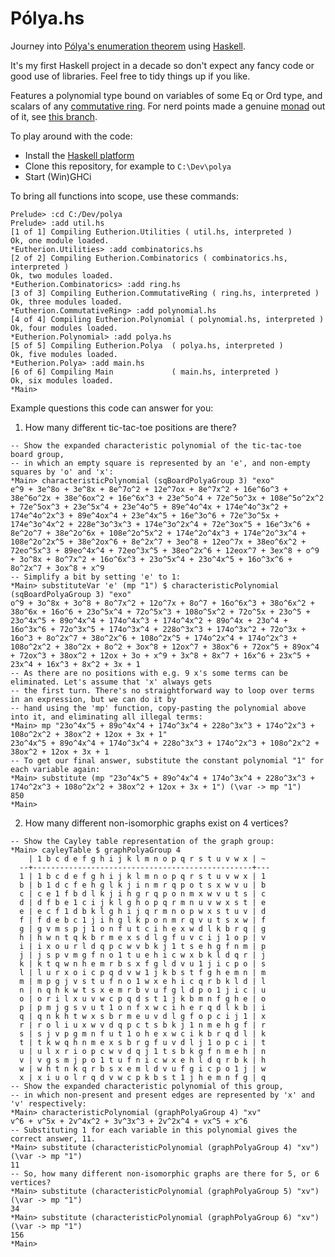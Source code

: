 # Pólya.hs

Journey into [Pólya's enumeration theorem](https://en.wikipedia.org/wiki/P%C3%B3lya_enumeration_theorem) using [Haskell](https://www.haskell.org/).

It's my first Haskell project in a decade so don't expect any fancy code or good use of libraries. Feel free to tidy things up if you like.

Features a polynomial type bound on variables of some Eq or Ord type, and scalars of any [commutative ring](https://en.wikipedia.org/wiki/Commutative_ring). For nerd points made a genuine [monad](https://en.wikipedia.org/wiki/Monad_(functional_programming)) out of it, see [this branch](https://github.com/PenguinF/polya/tree/feature/polynomial_monad).

To play around with the code:

- Install the [Haskell platform](https://www.haskell.org/platform/)
- Clone this repository, for example to `C:\Dev\polya`
- Start (Win)GHCi

To bring all functions into scope, use these commands:
```
Prelude> :cd C:/Dev/polya
Prelude> :add util.hs
[1 of 1] Compiling Eutherion.Utilities ( util.hs, interpreted )
Ok, one module loaded.
*Eutherion.Utilities> :add combinatorics.hs
[2 of 2] Compiling Eutherion.Combinatorics ( combinatorics.hs, interpreted )
Ok, two modules loaded.
*Eutherion.Combinatorics> :add ring.hs
[3 of 3] Compiling Eutherion.CommutativeRing ( ring.hs, interpreted )
Ok, three modules loaded.
*Eutherion.CommutativeRing> :add polynomial.hs
[4 of 4] Compiling Eutherion.Polynomial ( polynomial.hs, interpreted )
Ok, four modules loaded.
*Eutherion.Polynomial> :add polya.hs
[5 of 5] Compiling Eutherion.Polya  ( polya.hs, interpreted )
Ok, five modules loaded.
*Eutherion.Polya> :add main.hs
[6 of 6] Compiling Main             ( main.hs, interpreted )
Ok, six modules loaded.
*Main>
```

Example questions this code can answer for you:

1) How many different tic-tac-toe positions are there?
```
-- Show the expanded characteristic polynomial of the tic-tac-toe board group,
-- in which an empty square is represented by an 'e', and non-empty squares by 'o' and 'x':
*Main> characteristicPolynomial (sqBoardPolyaGroup 3) "exo"
e^9 + 3e^8o + 3e^8x + 8e^7o^2 + 12e^7ox + 8e^7x^2 + 16e^6o^3 + 38e^6o^2x + 38e^6ox^2 + 16e^6x^3 + 23e^5o^4 + 72e^5o^3x + 108e^5o^2x^2 + 72e^5ox^3 + 23e^5x^4 + 23e^4o^5 + 89e^4o^4x + 174e^4o^3x^2 + 174e^4o^2x^3 + 89e^4ox^4 + 23e^4x^5 + 16e^3o^6 + 72e^3o^5x + 174e^3o^4x^2 + 228e^3o^3x^3 + 174e^3o^2x^4 + 72e^3ox^5 + 16e^3x^6 + 8e^2o^7 + 38e^2o^6x + 108e^2o^5x^2 + 174e^2o^4x^3 + 174e^2o^3x^4 + 108e^2o^2x^5 + 38e^2ox^6 + 8e^2x^7 + 3eo^8 + 12eo^7x + 38eo^6x^2 + 72eo^5x^3 + 89eo^4x^4 + 72eo^3x^5 + 38eo^2x^6 + 12eox^7 + 3ex^8 + o^9 + 3o^8x + 8o^7x^2 + 16o^6x^3 + 23o^5x^4 + 23o^4x^5 + 16o^3x^6 + 8o^2x^7 + 3ox^8 + x^9
-- Simplify a bit by setting 'e' to 1:
*Main> substituteVar 'e' (mp "1") $ characteristicPolynomial (sqBoardPolyaGroup 3) "exo"
o^9 + 3o^8x + 3o^8 + 8o^7x^2 + 12o^7x + 8o^7 + 16o^6x^3 + 38o^6x^2 + 38o^6x + 16o^6 + 23o^5x^4 + 72o^5x^3 + 108o^5x^2 + 72o^5x + 23o^5 + 23o^4x^5 + 89o^4x^4 + 174o^4x^3 + 174o^4x^2 + 89o^4x + 23o^4 + 16o^3x^6 + 72o^3x^5 + 174o^3x^4 + 228o^3x^3 + 174o^3x^2 + 72o^3x + 16o^3 + 8o^2x^7 + 38o^2x^6 + 108o^2x^5 + 174o^2x^4 + 174o^2x^3 + 108o^2x^2 + 38o^2x + 8o^2 + 3ox^8 + 12ox^7 + 38ox^6 + 72ox^5 + 89ox^4 + 72ox^3 + 38ox^2 + 12ox + 3o + x^9 + 3x^8 + 8x^7 + 16x^6 + 23x^5 + 23x^4 + 16x^3 + 8x^2 + 3x + 1
-- As there are no positions with e.g. 9 x's some terms can be eliminated. Let's assume that 'x' always gets
-- the first turn. There's no straightforward way to loop over terms in an expression, but we can do it by
-- hand using the 'mp' function, copy-pasting the polynomial above into it, and eliminating all illegal terms:
*Main> mp "23o^4x^5 + 89o^4x^4 + 174o^3x^4 + 228o^3x^3 + 174o^2x^3 + 108o^2x^2 + 38ox^2 + 12ox + 3x + 1"
23o^4x^5 + 89o^4x^4 + 174o^3x^4 + 228o^3x^3 + 174o^2x^3 + 108o^2x^2 + 38ox^2 + 12ox + 3x + 1
-- To get our final answer, substitute the constant polynomial "1" for each variable again:
*Main> substitute (mp "23o^4x^5 + 89o^4x^4 + 174o^3x^4 + 228o^3x^3 + 174o^2x^3 + 108o^2x^2 + 38ox^2 + 12ox + 3x + 1") (\var -> mp "1")
850
*Main>
```

2) How many different non-isomorphic graphs exist on 4 vertices?
```
-- Show the Cayley table representation of the graph group:
*Main> cayleyTable $ graphPolyaGroup 4
    | 1 b c d e f g h i j k l m n o p q r s t u v w x | ~
  --+-------------------------------------------------+---
  1 | 1 b c d e f g h i j k l m n o p q r s t u v w x | 1
  b | b 1 d c f e h g l k j i n m r q p o t s x w v u | b
  c | c e 1 f b d l k j i h g r q p o n m x w v u t s | c
  d | d f b e 1 c i j k l g h o p q r m n u v w x s t | e
  e | e c f 1 d b k l g h i j q r m n o p w x s t u v | d
  f | f d e b c 1 j i h g l k p o n m r q v u t s x w | f
  g | g v m s p j 1 o n f u t c i h e x w d l k b r q | g
  h | h w n t q k b r m e x s d l g f u v c i j 1 o p | v
  i | i x o u r l d q p c w v b k j 1 t s e h g f n m | p
  j | j s p v m g f n o 1 t u e h i c w x b k l d q r | j
  k | k t q w n h e m r b s x f g l d v u 1 j i c p o | s
  l | l u r x o i c p q d v w 1 j k b s t f g h e m n | m
  m | m p g j v s t u f n o 1 w x e h i c q r b k l d | l
  n | n q h k w t s x e m r b v u f g l d p o 1 j i c | u
  o | o r i l x u v w c p q d s t 1 j k b m n f g h e | o
  p | p m j g s v u t 1 o n f x w c i h e r q d l k b | i
  q | q n k h t w x s b r m e u v d l g f o p c i j 1 | x
  r | r o l i u x w v d q p c t s b k j 1 n m e h g f | r
  s | s j v p g m n f u t 1 o h e x w c i k b r q d l | k
  t | t k w q h n m e x s b r g f u v d l j 1 o p c i | t
  u | u l x r i o p c w v d q j 1 t s b k g f n m e h | n
  v | v g s m j p o 1 t u f n i c w x e h l d q r b k | h
  w | w h t n k q r b s x e m l d v u f g i c p o 1 j | w
  x | x i u o l r q d v w c p k b s t 1 j h e m n f g | q
-- Show the expanded characteristic polynomial of this group,
-- in which non-present and present edges are represented by 'x' and 'v' respectively:
*Main> characteristicPolynomial (graphPolyaGroup 4) "xv"
v^6 + v^5x + 2v^4x^2 + 3v^3x^3 + 2v^2x^4 + vx^5 + x^6
-- Substituting 1 for each variable in this polynomial gives the correct answer, 11.
*Main> substitute (characteristicPolynomial (graphPolyaGroup 4) "xv") (\var -> mp "1")
11
-- So, how many different non-isomorphic graphs are there for 5, or 6 vertices?
*Main> substitute (characteristicPolynomial (graphPolyaGroup 5) "xv") (\var -> mp "1")
34
*Main> substitute (characteristicPolynomial (graphPolyaGroup 6) "xv") (\var -> mp "1")
156
*Main>
```

